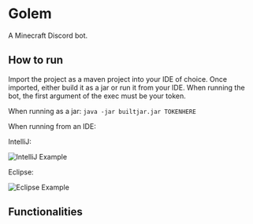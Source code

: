 # Golem
A Minecraft Discord bot.

## How to run

Import the project as a maven project into your IDE of choice. Once imported, either build it as a jar or run it from your IDE. 
When running the bot, the first argument of the exec must be your token.

When running as a jar: `java -jar builtjar.jar TOKENHERE`

When running from an IDE:

IntelliJ:

![IntelliJ Example](http://i.imgur.com/qkjwvie.png)

Eclipse:

![Eclipse Example](http://i.imgur.com/v0mLql6.png)

## Functionalities


